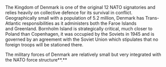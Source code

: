 The Kingdom of Denmark is one of the original 12 NATO signatories and
relies heavily on collective defence for its survival in conflict.
Geographically small with a population of 5.2 million, Denmark has
Trans-Atlantic responsibilities as it administers both the Faroe Islands
and Greenland. Bornholm Island is strategically critical, much closer to
Poland than Copenhagen, it was occupied by the Soviets in 1945 and is
governed by an agreement with the Soviet Union which stipulates that no
foreign troops will be stationed there.

The military forces of Denmark are relatively small but very integrated
with the NATO force structure**.**

